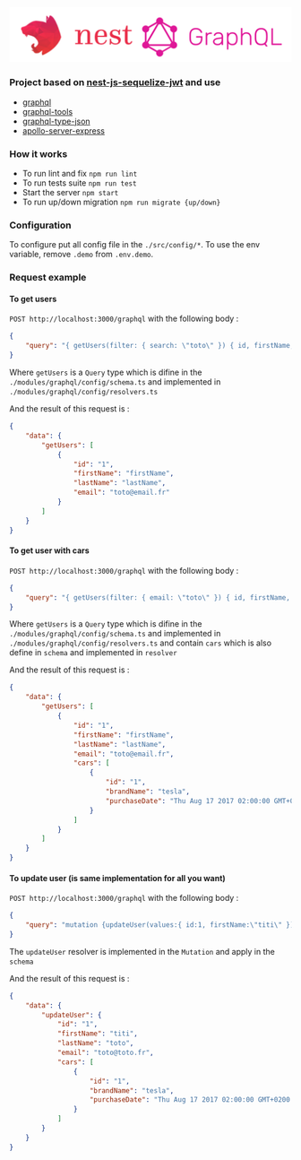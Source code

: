 ![Nest](assets/logo.png)

### Project based on [nest-js-sequelize-jwt](https://github.com/adrien2p/nest-js-sequelize-jwt) and use

- [graphql](http://graphql.org/)
- [graphql-tools](https://github.com/apollographql/graphql-tools)
- [graphql-type-json](https://github.com/taion/graphql-type-json)
- [apollo-server-express](apollo-server-express)

### How it works
 
- To run lint and fix `npm run lint`
- To run tests suite `npm run test`
- Start the server `npm start`
- To run up/down migration `npm run migrate {up/down}`

### Configuration

To configure put all config file in the `./src/config/*`.
To use the env variable, remove `.demo` from `.env.demo`.

### Request example

#### To get users
`POST http://localhost:3000/graphql` with the following body :
```json
{
    "query": "{ getUsers(filter: { search: \"toto\" }) { id, firstName, lastName, email }}"
}
```

Where `getUsers` is a `Query` type which is difine in the `./modules/graphql/config/schema.ts` and implemented in `./modules/graphql/config/resolvers.ts`

And the result of this request is :
```json
{
    "data": {
        "getUsers": [
            {
                "id": "1",
                "firstName": "firstName",
                "lastName": "lastName",
                "email": "toto@email.fr"
            }
        ]
    }
}
``` 

#### To get user with cars
`POST http://localhost:3000/graphql` with the following body :
```json
{
    "query": "{ getUsers(filter: { email: \"toto\" }) { id, firstName, lastName, email, cars {id, brandName, purchaseDate }}}"
}
```

Where `getUsers` is a `Query` type which is difine in the `./modules/graphql/config/schema.ts` and implemented in `./modules/graphql/config/resolvers.ts`
and contain `cars` which is also define in `schema` and implemented in `resolver`

And the result of this request is :
```json
{
    "data": {
        "getUsers": [
            {
                "id": "1",
                "firstName": "firstName",
                "lastName": "lastName",
                "email": "toto@email.fr",
                "cars": [
                    {
                        "id": "1",
                        "brandName": "tesla",
                        "purchaseDate": "Thu Aug 17 2017 02:00:00 GMT+0200 (CEST)"
                    }
                ]
            }
        ]
    }
}
```

#### To update user (is same implementation for all you want)
`POST http://localhost:3000/graphql` with the following body :
```json
{
    "query": "mutation {updateUser(values:{ id:1, firstName:\"titi\" }){ id, firstName, lastName, email, cars { id, brandName, purchaseDate }}}"
}
```

The `updateUser` resolver is implemented in the `Mutation` and apply in the `schema`

And the result of this request is :
```json
{
    "data": {
        "updateUser": {
            "id": "1",
            "firstName": "titi",
            "lastName": "toto",
            "email": "toto@toto.fr",
            "cars": [
                {
                    "id": "1",
                    "brandName": "tesla",
                    "purchaseDate": "Thu Aug 17 2017 02:00:00 GMT+0200 (CEST)"
                }
            ]
        }
    }
}
``` 
